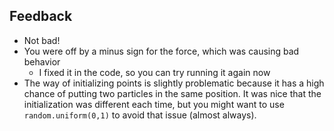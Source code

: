 ## Feedback

* Not bad!
* You were off by a minus sign for the force, which was causing bad behavior
  * I fixed it in the code, so you can try running it again now
* The way of initializing points is slightly problematic because it has a high chance of putting two particles in the same position. It was nice that the initialization was different each time, but you might want to use `random.uniform(0,1)` to avoid that issue (almost always).
